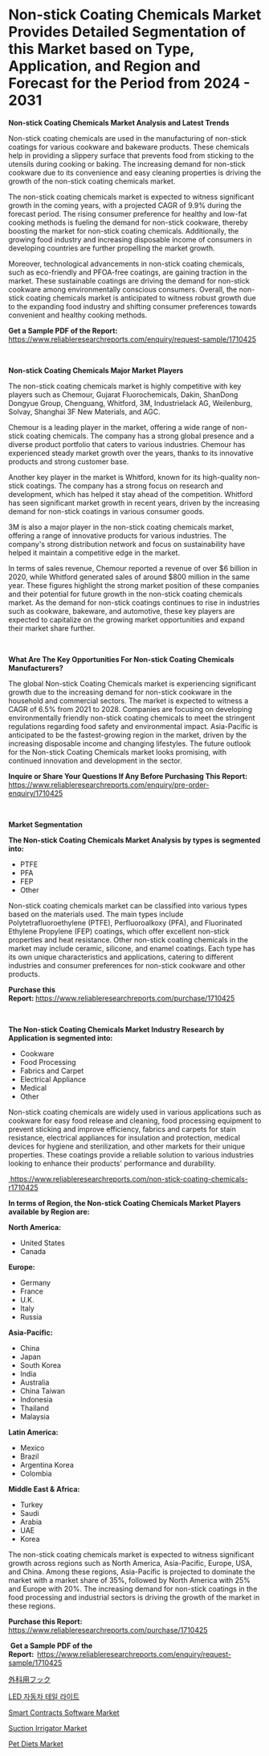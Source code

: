 <p><h1>Non-stick Coating Chemicals Market Provides Detailed Segmentation of this Market based on Type, Application, and Region and Forecast for the Period from 2024 - 2031</h1></p><p><strong>Non-stick Coating Chemicals Market Analysis and Latest Trends</strong></p>
<p><p>Non-stick coating chemicals are used in the manufacturing of non-stick coatings for various cookware and bakeware products. These chemicals help in providing a slippery surface that prevents food from sticking to the utensils during cooking or baking. The increasing demand for non-stick cookware due to its convenience and easy cleaning properties is driving the growth of the non-stick coating chemicals market.</p><p>The non-stick coating chemicals market is expected to witness significant growth in the coming years, with a projected CAGR of 9.9% during the forecast period. The rising consumer preference for healthy and low-fat cooking methods is fueling the demand for non-stick cookware, thereby boosting the market for non-stick coating chemicals. Additionally, the growing food industry and increasing disposable income of consumers in developing countries are further propelling the market growth.</p><p>Moreover, technological advancements in non-stick coating chemicals, such as eco-friendly and PFOA-free coatings, are gaining traction in the market. These sustainable coatings are driving the demand for non-stick cookware among environmentally conscious consumers. Overall, the non-stick coating chemicals market is anticipated to witness robust growth due to the expanding food industry and shifting consumer preferences towards convenient and healthy cooking methods.</p></p>
<p><strong>Get a Sample PDF of the Report:&nbsp;</strong> <a href="https://www.reliableresearchreports.com/enquiry/request-sample/1710425">https://www.reliableresearchreports.com/enquiry/request-sample/1710425</a></p>
<p>&nbsp;</p>
<p><strong>Non-stick Coating Chemicals Major Market Players</strong></p>
<p><p>The non-stick coating chemicals market is highly competitive with key players such as Chemour, Gujarat Fluorochemicals, Dakin, ShanDong Dongyue Group, Chenguang, Whitford, 3M, Industrielack AG, Weilenburg, Solvay, Shanghai 3F New Materials, and AGC.</p><p>Chemour is a leading player in the market, offering a wide range of non-stick coating chemicals. The company has a strong global presence and a diverse product portfolio that caters to various industries. Chemour has experienced steady market growth over the years, thanks to its innovative products and strong customer base.</p><p>Another key player in the market is Whitford, known for its high-quality non-stick coatings. The company has a strong focus on research and development, which has helped it stay ahead of the competition. Whitford has seen significant market growth in recent years, driven by the increasing demand for non-stick coatings in various consumer goods.</p><p>3M is also a major player in the non-stick coating chemicals market, offering a range of innovative products for various industries. The company's strong distribution network and focus on sustainability have helped it maintain a competitive edge in the market.</p><p>In terms of sales revenue, Chemour reported a revenue of over $6 billion in 2020, while Whitford generated sales of around $800 million in the same year. These figures highlight the strong market position of these companies and their potential for future growth in the non-stick coating chemicals market. As the demand for non-stick coatings continues to rise in industries such as cookware, bakeware, and automotive, these key players are expected to capitalize on the growing market opportunities and expand their market share further.</p></p>
<p>&nbsp;</p>
<p><strong>What Are The Key Opportunities For Non-stick Coating Chemicals Manufacturers?</strong></p>
<p><p>The global Non-stick Coating Chemicals market is experiencing significant growth due to the increasing demand for non-stick cookware in the household and commercial sectors. The market is expected to witness a CAGR of 6.5% from 2021 to 2028. Companies are focusing on developing environmentally friendly non-stick coating chemicals to meet the stringent regulations regarding food safety and environmental impact. Asia-Pacific is anticipated to be the fastest-growing region in the market, driven by the increasing disposable income and changing lifestyles. The future outlook for the Non-stick Coating Chemicals market looks promising, with continued innovation and development in the sector.</p></p>
<p><strong>Inquire or Share Your Questions If Any Before Purchasing This Report:</strong> <a href="https://www.reliableresearchreports.com/enquiry/pre-order-enquiry/1710425">https://www.reliableresearchreports.com/enquiry/pre-order-enquiry/1710425</a></p>
<p>&nbsp;</p>
<p><strong>Market Segmentation</strong></p>
<p><strong>The Non-stick Coating Chemicals Market Analysis by types is segmented into:</strong></p>
<p><ul><li>PTFE</li><li>PFA</li><li>FEP</li><li>Other</li></ul></p>
<p><p>Non-stick coating chemicals market can be classified into various types based on the materials used. The main types include Polytetrafluoroethylene (PTFE), Perfluoroalkoxy (PFA), and Fluorinated Ethylene Propylene (FEP) coatings, which offer excellent non-stick properties and heat resistance. Other non-stick coating chemicals in the market may include ceramic, silicone, and enamel coatings. Each type has its own unique characteristics and applications, catering to different industries and consumer preferences for non-stick cookware and other products.</p></p>
<p><strong>Purchase this Report:&nbsp;</strong><a href="https://www.reliableresearchreports.com/purchase/1710425">https://www.reliableresearchreports.com/purchase/1710425</a></p>
<p>&nbsp;</p>
<p><strong>The Non-stick Coating Chemicals Market Industry Research by Application is segmented into:</strong></p>
<p><ul><li>Cookware</li><li>Food Processing</li><li>Fabrics and Carpet</li><li>Electrical Appliance</li><li>Medical</li><li>Other</li></ul></p>
<p><p>Non-stick coating chemicals are widely used in various applications such as cookware for easy food release and cleaning, food processing equipment to prevent sticking and improve efficiency, fabrics and carpets for stain resistance, electrical appliances for insulation and protection, medical devices for hygiene and sterilization, and other markets for their unique properties. These coatings provide a reliable solution to various industries looking to enhance their products' performance and durability.</p></p>
<p><a href="https://www.reliableresearchreports.com/non-stick-coating-chemicals-r1710425">&nbsp;https://www.reliableresearchreports.com/non-stick-coating-chemicals-r1710425</a></p>
<p><strong>In terms of Region, the Non-stick Coating Chemicals Market Players available by Region are:</strong></p>
<p>
    <p> <strong> North America: </strong>
        <ul>
            <li>United States</li>
            <li>Canada</li>
        </ul>
        </p> 
    <p> <strong> Europe: </strong>
        <ul>
            <li>Germany</li>
            <li>France</li>
            <li>U.K.</li>
            <li>Italy</li>
            <li>Russia</li>
        </ul>
        </p> 
    <p> <strong> Asia-Pacific: </strong>
        <ul>
            <li>China</li>
            <li>Japan</li>
            <li>South Korea</li>
            <li>India</li>
            <li>Australia</li>
            <li>China Taiwan</li>
            <li>Indonesia</li>
            <li>Thailand</li>
            <li>Malaysia</li>
        </ul>
        </p> 
    <p> <strong> Latin America: </strong>
        <ul>
            <li>Mexico</li>
            <li>Brazil</li>
            <li>Argentina Korea</li>
            <li>Colombia</li>
        </ul>
        </p> 
    <p> <strong> Middle East & Africa: </strong>
        <ul>
            <li>Turkey</li>
            <li>Saudi</li>
            <li>Arabia</li>
            <li>UAE</li>
            <li>Korea</li>
        </ul>
    </p>
    </p>
<p><p>The non-stick coating chemicals market is expected to witness significant growth across regions such as North America, Asia-Pacific, Europe, USA, and China. Among these regions, Asia-Pacific is projected to dominate the market with a market share of 35%, followed by North America with 25% and Europe with 20%. The increasing demand for non-stick coatings in the food processing and industrial sectors is driving the growth of the market in these regions.</p></p>
<p><strong>Purchase this Report: </strong><a href="https://www.reliableresearchreports.com/purchase/1710425">https://www.reliableresearchreports.com/purchase/1710425</a></p>
<p>&nbsp;<strong>Get a Sample PDF of the Report:&nbsp;&nbsp;</strong><a href="https://www.reliableresearchreports.com/enquiry/request-sample/1710425">https://www.reliableresearchreports.com/enquiry/request-sample/1710425</a></p>
<p><strong></strong></p>
<p><p><a href="https://github.com/mcbeesbxa270/Market-Research-Report-List-2/blob/main/6014503126388.md">外科用フック</a></p><p><a href="https://github.com/vanessagrant665567/Market-Research-Report-List-1/blob/main/6691900123449.md">LED 자동차 테일 라이트</a></p><p><a href="https://github.com/dx0328/Market-Research-Report-List-3/blob/main/smart-contracts-software-market.md">Smart Contracts Software Market</a></p><p><a href="https://github.com/Glendatilghmankmgz0rbhwpy/Market-Research-Report-List-2/blob/main/suction-irrigator-market.md">Suction Irrigator Market</a></p><p><a href="https://issuu.com/reportprime-2/docs/pet-diets-market-size-2030.pptx">Pet Diets Market</a></p></p>